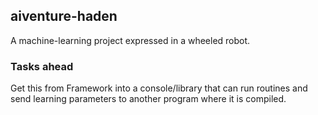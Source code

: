 ## aiventure-haden

A machine-learning project expressed in a wheeled robot.

### Tasks ahead

Get this from Framework into a console/library that can run routines and send learning parameters to another program where it is compiled.
